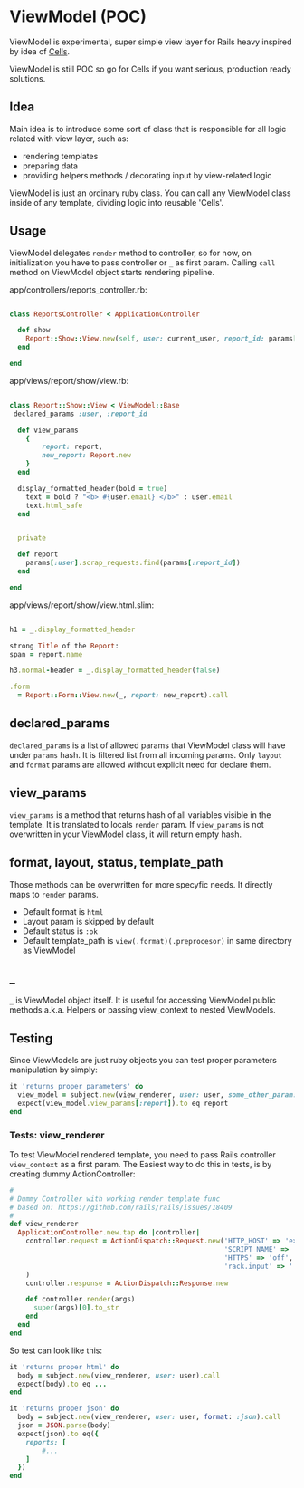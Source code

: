# ViewModel (POC)

ViewModel is experimental, super simple view layer for Rails heavy inspired by idea of [Cells](https://github.com/apotonick/cells).

ViewModel is still POC so go for Cells if you want serious, production ready solutions.


## Idea
Main idea is to introduce some sort of class that is responsible for all logic related with view layer, such as:

* rendering templates
* preparing data
* providing helpers methods / decorating input by view-related logic

ViewModel is just an ordinary ruby class. You can call any ViewModel class inside of any template, dividing logic into reusable 'Cells'.

## Usage
ViewModel delegates `render` method to controller, so for now, on initialization you have to pass controller or `_` as first param. Calling `call` method on ViewModel object starts rendering pipeline.

app/controllers/reports_controller.rb:

```ruby

class ReportsController < ApplicationController

  def show
    Report::Show::View.new(self, user: current_user, report_id: params[:id]).call
  end

end


```

app/views/report/show/view.rb:

```ruby

class Report::Show::View < ViewModel::Base
 declared_params :user, :report_id

  def view_params
    {
        report: report,
        new_report: Report.new
    }
  end

  display_formatted_header(bold = true)
    text = bold ? "<b> #{user.email} </b>" : user.email
    text.html_safe
  end


  private

  def report
    params[:user].scrap_requests.find(params[:report_id])
  end

end


```


app/views/report/show/view.html.slim:

```ruby

h1 = _.display_formatted_header

strong Title of the Report:
span = report.name

h3.normal-header = _.display_formatted_header(false)

.form
  = Report::Form::View.new(_, report: new_report).call


```


## declared_params
`declared_params` is a list of allowed params that ViewModel class will have under `params` hash. It is filtered list from all incoming params. Only `layout` and `format` params are allowed without explicit need for declare them.

## view_params
`view_params` is a method that returns hash of all variables visible in the template. It is translated to locals `render` param.
If `view_params` is not overwritten in your ViewModel class, it will return empty hash.

## format, layout, status, template_path
Those methods can be overwritten for more specyfic needs. It directly maps to `render` params.

- Default format is `html`
- Layout param is skipped by default
- Default status is `:ok`
- Default template_path is `view(.format)(.preprocesor)` in same directory as ViewModel

## _
`_` is ViewModel object itself. It is useful for accessing ViewModel public methods a.k.a. Helpers or passing view_context to nested ViewModels.

## Testing
Since ViewModels are just ruby objects you can test proper parameters manipulation by simply:

```ruby
it 'returns proper parameters' do
  view_model = subject.new(view_renderer, user: user, some_other_param: 1)
  expect(view_model.view_params[:report]).to eq report
end
```

### Tests: view_renderer
To test ViewModel rendered template, you need to pass Rails controller `view_context` as a first param.
The Easiest way to do this in tests, is by creating dummy ActionController:


```ruby
#
# Dummy Controller with working render template func
# based on: https://github.com/rails/rails/issues/18409
#
def view_renderer
  ApplicationController.new.tap do |controller|
    controller.request = ActionDispatch::Request.new('HTTP_HOST' => 'example.com',
                                                     'SCRIPT_NAME' => '',
                                                     'HTTPS' => 'off',
                                                     'rack.input' => ''
    )
    controller.response = ActionDispatch::Response.new

    def controller.render(args)
      super(args)[0].to_str
    end
  end
end

```

So test can look like this:

```ruby
it 'returns proper html' do
  body = subject.new(view_renderer, user: user).call
  expect(body).to eq ...
end

it 'returns proper json' do
  body = subject.new(view_renderer, user: user, format: :json).call
  json = JSON.parse(body)
  expect(json).to eq({
    reports: [
        #...
    ]
  })
end

```


